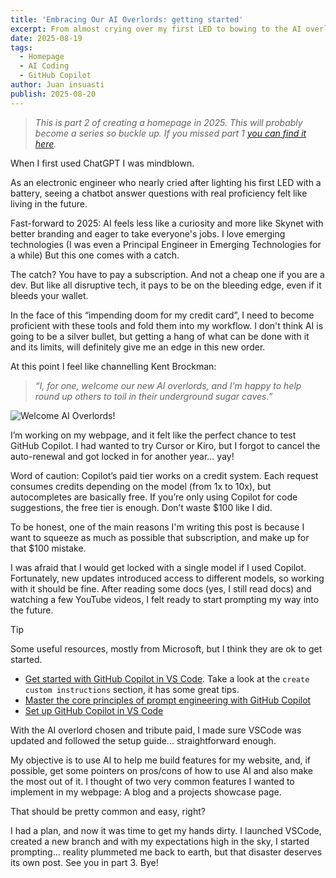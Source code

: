```yaml
---
title: 'Embracing Our AI Overlords: getting started'
excerpt: From almost crying over my first LED to bowing to the AI overlords, this post is about how I got into AI coding, got tangled with GitHub Copilot, and how I plan to use it in my project.
date: 2025-08-19
tags:
  - Homepage
  - AI Coding
  - GitHub Copilot
author: Juan insuasti
publish: 2025-08-20
---
```


> _This is part 2 of creating a homepage in 2025. This will probably become a series so buckle up. If you missed part 1 [you can find it here](/blog/creating-a-homepage-2025)._

When I first used ChatGPT I was mindblown.

As an electronic engineer who nearly cried after lighting his first LED with a battery, seeing a chatbot answer questions with real proficiency felt like living in the future.

Fast-forward to 2025: AI feels less like a curiosity and more like Skynet with better branding and eager to take everyone's jobs. I love emerging technologies (I was even a Principal Engineer in Emerging Technologies for a while) But this one comes with a catch.

The catch? You have to pay a subscription. And not a cheap one if you are a dev. But like all disruptive tech, it pays to be on the bleeding edge, even if it bleeds your wallet.

In the face of this “impending doom for my credit card”, I need to become proficient with these tools and fold them into my workflow. I don't think AI is going to be a silver bullet, but getting a hang of what can be done with it and its limits, will definitely give me an edge in this new order.

At this point I feel like channelling Kent Brockman:

> _“I, for one, welcome our new AI overlords, and I’m happy to help round up others to toil in their underground sugar caves.”_

![Welcome AI Overlords!](/blog/ai-overlords.jpg)

I’m working on my webpage, and it felt like the perfect chance to test GitHub Copilot. I had wanted to try Cursor or Kiro, but I forgot to cancel the auto-renewal and got locked in for another year... yay!

Word of caution: Copilot’s paid tier works on a credit system. Each request consumes credits depending on the model (from 1x to 10x), but autocompletes are basically free. If you’re only using Copilot for code suggestions, the free tier is enough. Don’t waste $100 like I did.

To be honest, one of the main reasons I'm writing this post is because I want to squeeze as much as possible that subscription, and make up for that $100 mistake.

I was afraid that I would get locked with a single model if I used Copilot. Fortunately, new updates introduced access to different models, so working with it should be fine. After reading some docs (yes, I still read docs) and watching a few YouTube videos, I felt ready to start prompting my way into the future.

> [!TIP]
>
> Some useful resources, mostly from Microsoft, but I think they are ok to get started.
>
> - [Get started with GitHub Copilot in VS Code](https://code.visualstudio.com/docs/copilot/getting-started). Take a look at the `create custom instructions` section, it has some great tips.
> - [Master the core principles of prompt engineering with GitHub Copilot](https://www.youtube.com/watch?v=hh1nOX14TyY)
> - [Set up GitHub Copilot in VS Code](https://code.visualstudio.com/docs/copilot/setup?originUrl=%2Fdocs%2Fcopilot%2Fgetting-started)

With the AI overlord chosen and tribute paid, I made sure VSCode was updated and followed the setup guide... straightforward enough.

My objective is to use AI to help me build features for my website, and, if possible, get some pointers on pros/cons of how to use AI and also make the most out of it. I thought of two very common features I wanted to implement in my webpage: A blog and a projects showcase page.

That should be pretty common and easy, right?

I had a plan, and now it was time to get my hands dirty. I launched VSCode, created a new branch and with my expectations high in the sky, I started prompting... reality plummeted me back to earth, but that disaster deserves its own post. See you in part 3. Bye!
